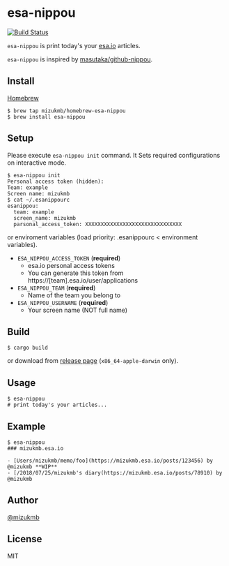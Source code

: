 # esa-nippou

[![Build Status](https://travis-ci.com/mizukmb/esa-nippou.svg?branch=master)](https://travis-ci.com/mizukmb/esa-nippou)


`esa-nippou` is print today's your [esa.io](https://esa.io) articles.

`esa-nippou` is inspired by [masutaka/github-nippou](https://github.com/masutaka/github-nippou).

## Install

[Homebrew](https://brew.sh/)

```console
$ brew tap mizukmb/homebrew-esa-nippou
$ brew install esa-nippou
```

## Setup

Please execute `esa-nippou init` command. It Sets required configurations on interactive mode.

```console
$ esa-nippou init
Personal access token (hidden):
Team: example
Screen name: mizukmb
$ cat ~/.esanippourc
esanippou:
  team: example
  screen_name: mizukmb
  parsonal_access_token: XXXXXXXXXXXXXXXXXXXXXXXXXXXXXXX
```

or enviroment variables (load priority: .esanippourc < environment variables).

- `ESA_NIPPOU_ACCESS_TOKEN` (**required**)
  - esa.io personal access tokens
  - You can generate this token from https://[team].esa.io/user/applications
- `ESA_NIPPOU_TEAM` (**required**)
  - Name of the team you belong to
- `ESA_NIPPOU_USERNAME` (**required**)
  - Your screen name (NOT full name)

## Build

```console
$ cargo build
```

or download from [release page](https://github.com/mizukmb/esa-nippou/releases) (`x86_64-apple-darwin` only).

## Usage

```console
$ esa-nippou
# print today's your articles...
```

## Example

```console
$ esa-nippou
### mizukmb.esa.io

- [Users/mizukmb/memo/foo](https://mizukmb.esa.io/posts/123456) by @mizukmb **WIP**
- [/2018/07/25/mizukmb's diary(https://mizukmb.esa.io/posts/78910) by @mizukmb
```

## Author

[@mizukmb](https://twitter.com/mizukmb)

## License

MIT
